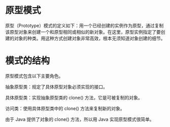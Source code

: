 # 原型模式

原型（Prototype）模式的定义如下：用一个已经创建的实例作为原型，通过复制该原型对象来创建一个和原型相同或相似的新对象。在这里，原型实例指定了要创建的对象的种类。用这种方式创建对象非常高效，根本无须知道对象创建的细节。

# 模式的结构
原型模式包含以下主要角色。

抽象原型类：规定了具体原型对象必须实现的接口。

具体原型类：实现抽象原型类的 clone() 方法，它是可被复制的对象。

访问类：使用具体原型类中的 clone() 方法来复制新的对象。

由于 Java 提供了对象的 clone() 方法，所以用 Java 实现原型模式很简单。
